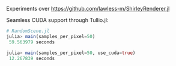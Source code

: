 Experiments over https://github.com/lawless-m/ShirleyRenderer.jl

Seamless CUDA support through Tullio.jl:

```julia
# RandomScene.jl
julia> main(samples_per_pixel=50)
 59.563979 seconds

julia> main(samples_per_pixel=50, use_cuda=true)
 12.267839 seconds
```